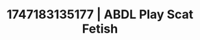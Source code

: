 ---
categories:
- Intimate storytelling
- Erotic archetypes
- Virtual reality
- Punk lovers
- Latex & lace
image: /assets/images/1747183135177.jpg
layout: post
seo:
  description: Featured content with high-quality ABDL Play, Scat Fetish. HD images
    available.
  keywords: ABDL Play, Scat Fetish
  og_image: /assets/images/1747183135177.jpg
  schema_type: VisualArtwork
tags:
- ABDL Play
- '#1747183135177'
- Scat Fetish
title: 1747183135177 | ABDL Play Scat Fetish
---